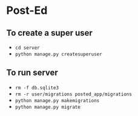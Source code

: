 # Post-Ed

## To create a super user

* ``cd server``
* ``python manage.py createsuperuser``

## To run server
* `rm -f db.sqlite3`
* `rm -r user/migrations posted_app/migrations`
* `python manage.py makemigrations`
* `python manage.py migrate`